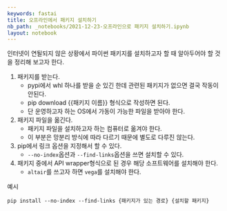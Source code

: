 ```yaml
---
keywords: fastai
title: 오프라인에서 패키지 설치하기
nb_path: _notebooks/2021-12-23-오프라인으로 패키지 설치하기.ipynb
layout: notebook
---
```


<!--
#################################################
### THIS FILE WAS AUTOGENERATED! DO NOT EDIT! ###
#################################################
# file to edit: _notebooks/2021-12-23-오프라인으로 패키지 설치하기.ipynb
-->

<div class="container" id="notebook-container">
        
<div class="cell border-box-sizing text_cell rendered"><div class="inner_cell">
<div class="text_cell_render border-box-sizing rendered_html">
<p>인터넷이 연될되지 않은 상황에서 파이썬 패키지를 설치하고자 할 때 알아두어야 할 것을 정리해 보고자 한다.</p>
<ol>
<li>패키지를 받는다.<ul>
<li>pypi에서 whl 하나를 받을 순 있긴 한데 관련된 패키지가 없으면 결국 작동이 안된다.</li>
<li>pip download {{패키지 이름}} 형식으로 작성하면 된다.</li>
<li>단 운영하고자 하는 OS에서 가동이 가능한 파일을 받아야 한다.</li>
</ul>
</li>
<li>패키지 파일을 옮긴다.<ul>
<li>패키지 파일을 설치하고자 하는 컴퓨터로 옮겨야 한다.</li>
<li>이 부분은 망분리 방식에 따라 다르기 때문에 별도로 다루진 않는다.</li>
</ul>
</li>
<li>pip에서 링크 옵션을 지정해서 할 수 있다.<ul>
<li><code>--no-index</code>옵션과 <code>--find-links</code>옵션을 쓰면 설치할 수 있다.</li>
</ul>
</li>
<li>패키지 중에서 API wrapper형식으로 된 경우 해당 소프트웨어를 설치해야 한다.<ul>
<li><code>altair</code>를 쓰고자 하면 <code>vega</code>를 설치해야 한다.</li>
</ul>
</li>
</ol>
<p>예시</p>

<pre><code>pip install --no-index --find-links {패키지가 있는 경로} {설치할 패키지}</code></pre>

</div>
</div>
</div>
</div>
 

